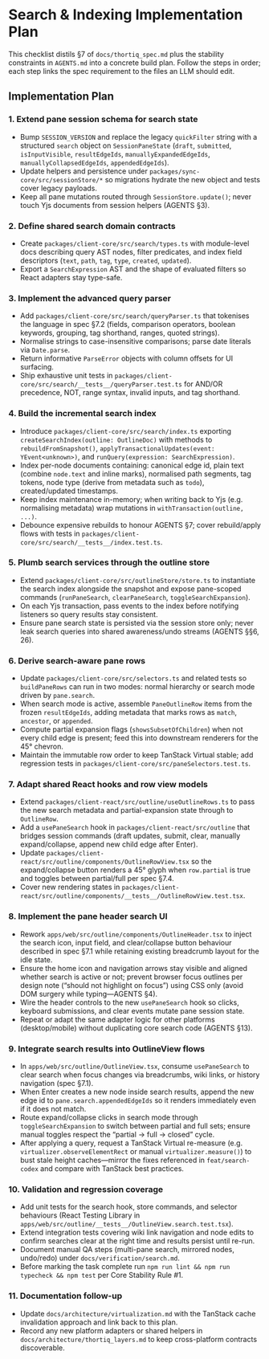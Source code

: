 # Search & Indexing Implementation Plan
This checklist distils §7 of `docs/thortiq_spec.md` plus the stability constraints in `AGENTS.md` into a concrete build plan. Follow the steps in order; each step links the spec requirement to the files an LLM should edit.

## Implementation Plan

### 1. Extend pane session schema for search state
- Bump `SESSION_VERSION` and replace the legacy `quickFilter` string with a structured `search` object on `SessionPaneState` (`draft`, `submitted`, `isInputVisible`, `resultEdgeIds`, `manuallyExpandedEdgeIds`, `manuallyCollapsedEdgeIds`, `appendedEdgeIds`).
- Update helpers and persistence under `packages/sync-core/src/sessionStore/*` so migrations hydrate the new object and tests cover legacy payloads.
- Keep all pane mutations routed through `SessionStore.update()`; never touch Yjs documents from session helpers (AGENTS §3).

### 2. Define shared search domain contracts
- Create `packages/client-core/src/search/types.ts` with module-level docs describing query AST nodes, filter predicates, and index field descriptors (`text`, `path`, `tag`, `type`, `created`, `updated`).
- Export a `SearchExpression` AST and the shape of evaluated filters so React adapters stay type-safe.

### 3. Implement the advanced query parser
- Add `packages/client-core/src/search/queryParser.ts` that tokenises the language in spec §7.2 (fields, comparison operators, boolean keywords, grouping, tag shorthand, ranges, quoted strings).
- Normalise strings to case-insensitive comparisons; parse date literals via `Date.parse`.
- Return informative `ParseError` objects with column offsets for UI surfacing.
- Ship exhaustive unit tests in `packages/client-core/src/search/__tests__/queryParser.test.ts` for AND/OR precedence, NOT, range syntax, invalid inputs, and tag shorthand.

### 4. Build the incremental search index
- Introduce `packages/client-core/src/search/index.ts` exporting `createSearchIndex(outline: OutlineDoc)` with methods to `rebuildFromSnapshot()`, `applyTransactionalUpdates(event: YEvent<unknown>)`, and `runQuery(expression: SearchExpression)`.
- Index per-node documents containing: canonical edge id, plain text (combine `node.text` and inline marks), normalised path segments, tag tokens, node type (derive from metadata such as `todo`), created/updated timestamps.
- Keep index maintenance in-memory; when writing back to Yjs (e.g. normalising metadata) wrap mutations in `withTransaction(outline, ...)`.
- Debounce expensive rebuilds to honour AGENTS §7; cover rebuild/apply flows with tests in `packages/client-core/src/search/__tests__/index.test.ts`.

### 5. Plumb search services through the outline store
- Extend `packages/client-core/src/outlineStore/store.ts` to instantiate the search index alongside the snapshot and expose pane-scoped commands (`runPaneSearch`, `clearPaneSearch`, `toggleSearchExpansion`).
- On each Yjs transaction, pass events to the index before notifying listeners so query results stay consistent.
- Ensure pane search state is persisted via the session store only; never leak search queries into shared awareness/undo streams (AGENTS §§6, 26).

### 6. Derive search-aware pane rows
- Update `packages/client-core/src/selectors.ts` and related tests so `buildPaneRows` can run in two modes: normal hierarchy or search mode driven by `pane.search`.
- When search mode is active, assemble `PaneOutlineRow` items from the frozen `resultEdgeIds`, adding metadata that marks rows as `match`, `ancestor`, or `appended`.
- Compute partial expansion flags (`showsSubsetOfChildren`) when not every child edge is present; feed this into downstream renderers for the 45° chevron.
- Maintain the immutable row order to keep TanStack Virtual stable; add regression tests in `packages/client-core/src/paneSelectors.test.ts`.

### 7. Adapt shared React hooks and row view models
- Extend `packages/client-react/src/outline/useOutlineRows.ts` to pass the new search metadata and partial-expansion state through to `OutlineRow`.
- Add a `usePaneSearch` hook in `packages/client-react/src/outline` that bridges session commands (draft updates, submit, clear, manually expand/collapse, append new child edge after Enter).
- Update `packages/client-react/src/outline/components/OutlineRowView.tsx` so the expand/collapse button renders a 45° glyph when `row.partial` is true and toggles between partial/full per spec §7.4.
- Cover new rendering states in `packages/client-react/src/outline/components/__tests__/OutlineRowView.test.tsx`.

### 8. Implement the pane header search UI
- Rework `apps/web/src/outline/components/OutlineHeader.tsx` to inject the search icon, input field, and clear/collapse button behaviour described in spec §7.1 while retaining existing breadcrumb layout for the idle state.
- Ensure the home icon and navigation arrows stay visible and aligned whether search is active or not; prevent browser focus outlines per design note (“should not highlight on focus”) using CSS only (avoid DOM surgery while typing—AGENTS §4).
- Wire the header controls to the new `usePaneSearch` hook so clicks, keyboard submissions, and clear events mutate pane session state.
- Repeat or adapt the same adapter logic for other platforms (desktop/mobile) without duplicating core search code (AGENTS §13).

### 9. Integrate search results into OutlineView flows
- In `apps/web/src/outline/OutlineView.tsx`, consume `usePaneSearch` to clear search when focus changes via breadcrumbs, wiki links, or history navigation (spec §7.1).
- When Enter creates a new node inside search results, append the new edge id to `pane.search.appendedEdgeIds` so it renders immediately even if it does not match.
- Route expand/collapse clicks in search mode through `toggleSearchExpansion` to switch between partial and full sets; ensure manual toggles respect the “partial → full → closed” cycle.
- After applying a query, request a TanStack Virtual re-measure (e.g. `virtualizer.observeElementRect` or manual `virtualizer.measure()`) to bust stale height caches—mirror the fixes referenced in `feat/search-codex` and compare with TanStack best practices.

### 10. Validation and regression coverage
- Add unit tests for the search hook, store commands, and selector behaviours (React Testing Library in `apps/web/src/outline/__tests__/OutlineView.search.test.tsx`).
- Extend integration tests covering wiki link navigation and node edits to confirm searches clear at the right time and results persist until re-run.
- Document manual QA steps (multi-pane search, mirrored nodes, undo/redo) under `docs/verification/search.md`.
- Before marking the task complete run `npm run lint && npm run typecheck && npm test` per Core Stability Rule #1.

### 11. Documentation follow-up
- Update `docs/architecture/virtualization.md` with the TanStack cache invalidation approach and link back to this plan.
- Record any new platform adapters or shared helpers in `docs/architecture/thortiq_layers.md` to keep cross-platform contracts discoverable.

